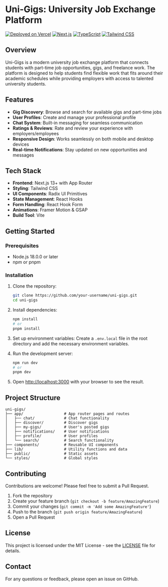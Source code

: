 # Uni-Gigs: University Job Exchange Platform

[![Deployed on Vercel](https://img.shields.io/badge/Deployed%20on-Vercel-black?style=for-the-badge&logo=vercel)](https://vercel.com/adam-alee-s-projects/v0-university-job-exchange-5w)
[![Next.js](https://img.shields.io/badge/Next.js-000000?style=for-the-badge&logo=nextdotjs&logoColor=white)](https://nextjs.org/)
[![TypeScript](https://img.shields.io/badge/TypeScript-007ACC?style=for-the-badge&logo=typescript&logoColor=white)](https://www.typescriptlang.org/)
[![Tailwind CSS](https://img.shields.io/badge/Tailwind_CSS-38B2AC?style=for-the-badge&logo=tailwind-css&logoColor=white)](https://tailwindcss.com/)

## Overview

Uni-Gigs is a modern university job exchange platform that connects students with part-time job opportunities, gigs, and freelance work. The platform is designed to help students find flexible work that fits around their academic schedules while providing employers with access to talented university students.

## Features

- **Gig Discovery**: Browse and search for available gigs and part-time jobs
- **User Profiles**: Create and manage your professional profile
- **Chat System**: Built-in messaging for seamless communication
- **Ratings & Reviews**: Rate and review your experience with employers/employees
- **Responsive Design**: Works seamlessly on both mobile and desktop devices
- **Real-time Notifications**: Stay updated on new opportunities and messages

## Tech Stack

- **Frontend**: Next.js 13+ with App Router
- **Styling**: Tailwind CSS
- **UI Components**: Radix UI Primitives
- **State Management**: React Hooks
- **Form Handling**: React Hook Form
- **Animations**: Framer Motion & GSAP
- **Build Tool**: Vite

## Getting Started

### Prerequisites

- Node.js 18.0.0 or later
- npm or pnpm

### Installation

1. Clone the repository:
   ```bash
   git clone https://github.com/your-username/uni-gigs.git
   cd uni-gigs
   ```

2. Install dependencies:
   ```bash
   npm install
   # or
   pnpm install
   ```

3. Set up environment variables:
   Create a `.env.local` file in the root directory and add the necessary environment variables.

4. Run the development server:
   ```bash
   npm run dev
   # or
   pnpm dev
   ```

5. Open [http://localhost:3000](http://localhost:3000) with your browser to see the result.

## Project Structure

```
uni-gigs/
├── app/                  # App router pages and routes
│   ├── chat/             # Chat functionality
│   ├── discover/         # Discover gigs
│   ├── my-gigs/          # User's posted gigs
│   ├── notifications/    # User notifications
│   ├── profile/          # User profiles
│   └── search/           # Search functionality
├── components/           # Reusable UI components
├── lib/                  # Utility functions and data
├── public/               # Static assets
└── styles/               # Global styles
```

## Contributing

Contributions are welcome! Please feel free to submit a Pull Request.

1. Fork the repository
2. Create your feature branch (`git checkout -b feature/AmazingFeature`)
3. Commit your changes (`git commit -m 'Add some AmazingFeature'`)
4. Push to the branch (`git push origin feature/AmazingFeature`)
5. Open a Pull Request

## License

This project is licensed under the MIT License - see the [LICENSE](LICENSE) file for details.

## Contact

For any questions or feedback, please open an issue on GitHub.
